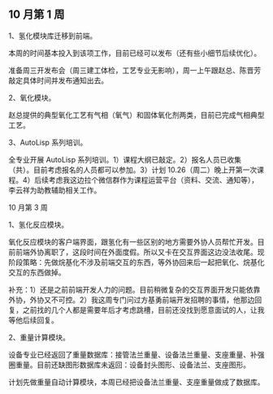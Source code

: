 ## 10 月第 1 周

1、氢化模块库迁移到前端。

本周的时间基本投入到该项工作，目前已经可以发布（还有些小细节后续优化）。

准备周三开发布会（周三建工体检，工艺专业无影响），周一上午跟赵总、陈晋芳敲定具体时间并发布通知出去。

2、氧化模块。

赵总提供的典型氧化工艺有气相（氧气）和固体氧化剂两类，目前已完成气相典型工艺。

3、AutoLisp 系列培训。

全专业开展 AutoLisp 系列培训。1）课程大纲已敲定。2）报名人员已收集（共）。目前考虑报名的人员都可以参加。3）计划 10.26（周二）晚上开第一次课程。4）后续考虑我这边拉个微信群作为课程运营平台（资料、交流、通知等），李云祥为助教辅助相关工作。

10 月第 3 周

1、氢化反应模块。

氧化反应模块的客户端界面，跟氢化有一些区别的地方需要外协人员帮忙开发。目前前端外协离职了，这段时间在外面度假。所以又卡在交互界面这边没法收尾。现阶段策略：先做烷基化不涉及前端交互的东西，等外协回来后一起把氧化、烷基化交互的东西做掉。

补充：1）还是之前前端开发人力的问题。目前稍微复杂的交互界面开发只能依靠外协，外协又不可控。2）我这周专门问过方基勇前端开发招聘的事情，他那边回复，之前找的几个人都是需要年后才考虑跳槽，目前还没找到愿意面试的人，让我等他后续回复。

2、重量计算模块。

设备专业已经返回了重量数据库：接管法兰重量、设备法兰重量、支座重量、补强圈重量。目前还缺图形数据库未返回：设备封头图形、设备法兰、支座图形。

计划先做重量自动计算模块，本周已经把设备法兰重量、支座重量做成了数据库。